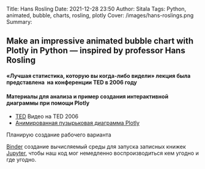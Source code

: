 Title: Hans Rosling
Date: 2021-12-28 23:50
Author: Sitala
Tags: Python, animated, bubble, charts, rosling, plotly
Cover: /images/hans-roslings.png
Summary:

## Make an impressive animated bubble chart with Plotly in Python — inspired by professor Hans Rosling

#### «Лучшая статистика, которую вы когда-либо видели» лекция была представлена ​​ на конференции TED в 2006 году

#### Материалы для анализа и пример создания интерактивной диаграммы при помощи Plotly 
* [TED][1] Видео на TED 2006
* [Анимированная пузырьковая диаграмма Plotly][2]

[1]: https://www.ted.com/talks/hans_rosling_the_best_stats_you_ve_ever_seen/transcript?language=ru#t-269197
[2]: https://python.plainenglish.io/animated-bubble-chart-with-plotly-in-python-inspired-by-professor-hans-rosling-b7262298dd03

Планирую создание рабочего варианта  

[Binder][3] создание вычисляемый среды для запуска записных книжек [Jupyter][4], 
чтобы наш код мог немедленно воспроизводиться кем угодно и где угодно.

[3]: https://mybinder.org/
[4]: https://jupyter.org/